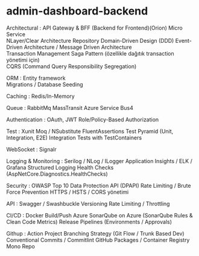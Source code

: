 # admin-dashboard-backend

Architectural : 
    API Gateway & BFF (Backend for Frontend)(Orion)
    Micro Service    
    NLayer/Clear Architecture
    Repository
    Domain-Driven Design (DDD)
    Event-Driven Architecture / Message Driven Architecture   
    Transaction Management
    Saga Pattern (özellikle dağıtık transaction yönetimi için)    
    CQRS (Command Query Responsibility Segregation)

ORM : 
    Entity framework    
    Migrations / Database Seeding

Caching : 
    Redis/In-Memory

Queue : 
    RabbitMq 
    MassTransit
    Azure Service Bus4

Authentication :
    OAuth, JWT
    Role/Policy-Based Authorization

Test : 
    Xunit
    Moq / NSubstitute
    FluentAssertions
    Test Pyramid (Unit, Integration, E2E)
    Integration Tests with TestContainers

WebSocket : 
    Signalr

Logging & Monitoring :
    Serilog / NLog / ILogger
    Application Insights / ELK / Grafana
    Structured Logging
    Health Checks (AspNetCore.Diagnostics.HealthChecks)

Security :
    OWASP Top 10
    Data Protection API (DPAPI)
    Rate Limiting / Brute Force Prevention
    HTTPS / HSTS / CORS yönetimi

API :
    Swagger / Swashbuckle
    Versioning
    Rate Limiting / Throttling

CI/CD : 
    Docker Build/Push
    Azure
    SonarQube on Azure (SonarQube Rules & Clean Code Metrics)
    Release Pipelines (Environments / Approvals)

Githup :
    Action
    Project
    Branching Strategy (Git Flow / Trunk Based Dev)
    Conventional Commits / Commitlint
    GitHub Packages / Container Registry
    Mono Repo